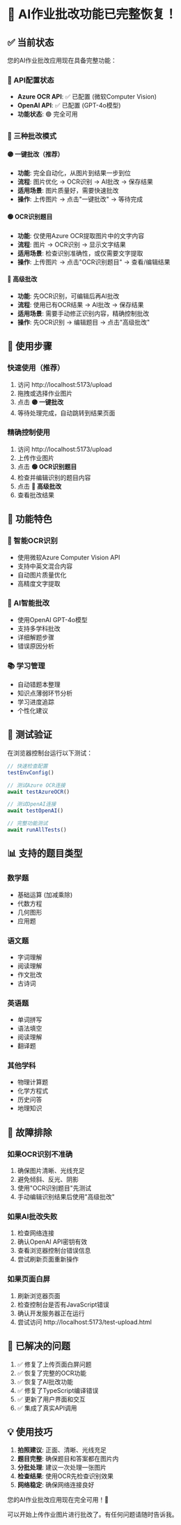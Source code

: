 # 🎉 AI作业批改功能已完整恢复！

## ✅ 当前状态

您的AI作业批改应用现在具备完整功能：

### 🔑 API配置状态
- **Azure OCR API**: ✅ 已配置 (微软Computer Vision)
- **OpenAI API**: ✅ 已配置 (GPT-4o模型)
- **功能状态**: 🟢 完全可用

### 📱 三种批改模式

#### 🟣 一键批改（推荐）
- **功能**: 完全自动化，从图片到结果一步到位
- **流程**: 图片优化 → OCR识别 → AI批改 → 保存结果
- **适用场景**: 图片质量好，需要快速批改
- **操作**: 上传图片 → 点击"一键批改" → 等待完成

#### 🟢 OCR识别题目
- **功能**: 仅使用Azure OCR提取图片中的文字内容
- **流程**: 图片 → OCR识别 → 显示文字结果
- **适用场景**: 检查识别准确性，或仅需要文字提取
- **操作**: 上传图片 → 点击"OCR识别题目" → 查看/编辑结果

#### 🔵 高级批改  
- **功能**: 先OCR识别，可编辑后再AI批改
- **流程**: 使用已有OCR结果 → AI批改 → 保存结果
- **适用场景**: 需要手动修正识别内容，精确控制批改
- **操作**: 先OCR识别 → 编辑题目 → 点击"高级批改"

## 🚀 使用步骤

### 快速使用（推荐）
1. 访问 http://localhost:5173/upload
2. 拖拽或选择作业图片
3. 点击 **🟣 一键批改**
4. 等待处理完成，自动跳转到结果页面

### 精确控制使用
1. 访问 http://localhost:5173/upload  
2. 上传作业图片
3. 点击 **🟢 OCR识别题目**
4. 检查并编辑识别的题目内容
5. 点击 **🔵 高级批改**
6. 查看批改结果

## 🎯 功能特色

### 🧠 智能OCR识别
- 使用微软Azure Computer Vision API
- 支持中英文混合内容
- 自动图片质量优化
- 高精度文字提取

### 🤖 AI智能批改
- 使用OpenAI GPT-4o模型
- 支持多学科批改
- 详细解题步骤
- 错误原因分析

### 📚 学习管理
- 自动错题本整理
- 知识点薄弱环节分析
- 学习进度追踪
- 个性化建议

## 🧪 测试验证

在浏览器控制台运行以下测试：

```javascript
// 快速检查配置
testEnvConfig()

// 测试Azure OCR连接
await testAzureOCR()

// 测试OpenAI连接  
await testOpenAI()

// 完整功能测试
await runAllTests()
```

## 📊 支持的题目类型

### 数学题
- 基础运算 (加减乘除)
- 代数方程
- 几何图形
- 应用题

### 语文题  
- 字词理解
- 阅读理解
- 作文批改
- 古诗词

### 英语题
- 单词拼写
- 语法填空
- 阅读理解
- 翻译题

### 其他学科
- 物理计算题
- 化学方程式
- 历史问答
- 地理知识

## 🔧 故障排除

### 如果OCR识别不准确
1. 确保图片清晰、光线充足
2. 避免倾斜、反光、阴影
3. 使用"OCR识别题目"先测试
4. 手动编辑识别结果后使用"高级批改"

### 如果AI批改失败
1. 检查网络连接
2. 确认OpenAI API密钥有效
3. 查看浏览器控制台错误信息
4. 尝试刷新页面重新操作

### 如果页面白屏
1. 刷新浏览器页面
2. 检查控制台是否有JavaScript错误
3. 确认开发服务器正在运行
4. 尝试访问 http://localhost:5173/test-upload.html

## 🎉 已解决的问题

1. ✅ 修复了上传页面白屏问题
2. ✅ 恢复了完整的OCR功能
3. ✅ 恢复了AI批改功能  
4. ✅ 修复了TypeScript编译错误
5. ✅ 更新了用户界面和交互
6. ✅ 集成了真实API调用

## 💡 使用技巧

1. **拍照建议**: 正面、清晰、光线充足
2. **题目完整**: 确保题目和答案都在图片内
3. **分批处理**: 建议一次处理一张图片
4. **检查结果**: 使用OCR先检查识别效果
5. **网络稳定**: 确保网络连接良好

您的AI作业批改应用现在完全可用！🎉 

可以开始上传作业图片进行批改了。有任何问题请随时告诉我。
